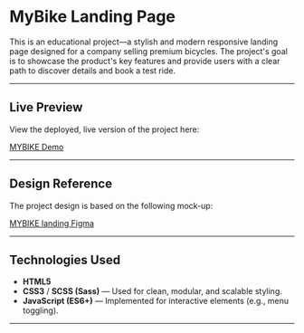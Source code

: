 # MyBike Landing Page

This is an educational project—a stylish and modern responsive landing page designed for a company selling premium bicycles. The project's goal is to showcase the product's key features and provide users with a clear path to discover details and book a test ride.

---

## Live Preview

View the deployed, live version of the project here:

[MYBIKE Demo](https://PopelinovDanilo.github.io/landing_page/)

---

## Design Reference

The project design is based on the following mock-up:

[MYBIKE landing Figma](https://www.figma.com/file/NZQAIydtHo5QkINyGLHNcq/BIKE-New-Version?node-id=0%3A1)

---

## Technologies Used

* **HTML5**
* **CSS3** / **SCSS (Sass)** — Used for clean, modular, and scalable styling.
* **JavaScript (ES6+)** — Implemented for interactive elements (e.g., menu toggling).

---
